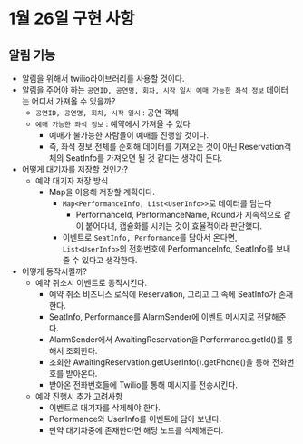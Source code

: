 # 1월 26일 구현 사항

## 알림 기능
- 알림을 위해서 twilio라이브러리를 사용할 것이다. 
- 알림을 주어야 하는 `공연ID, 공연명, 회차, 시작 일시 예매 가능한 좌석 정보` 데이터는 어디서 가져올 수 있을까?
  - `공연ID, 공연명, 회차, 시작 일시` : 공연 객체
  - `예매 가능한 좌석 정보` : 예약에서 가져올 수 있다
    - 예매가 불가능한 사람들이 예매를 진행할 것이다. 
    - 즉, 좌석 정보 전체를 순회해 데이터를 가져오는 것이 아닌 Reservation객체의 SeatInfo를 가져오면 될 것 같다는 생각이 든다. 
- 어떻게 대기자를 저장할 것인가?
  - 예약 대기자 저장 방식
    - Map을 이용해 저장할 계획이다. 
      - `Map<PerformanceInfo, List<UserInfo>>`로 데이터를 담는다
        - PerformanceId, PerformanceName, Round가 지속적으로 같이 붙어다녀, 캡슐화를 시키는 것이 효율적이라 판단했다. 
      - 이벤트로 `SeatInfo, Performance`를 담아서 온다면, `List<UserInfo>`의 전화번호에 PerformanceInfo, SeatInfo를 보내줄 수 있다고 생각한다.
- 어떻게 동작시킬까?
  - 예약 취소시 이벤트로 동작시킨다.
    - 예약 취소 비즈니스 로직에 Reservation, 그리고 그 속에 SeatInfo가 존재한다. 
    - SeatInfo, Performance를 AlarmSender에 이벤트 메시지로 전달해준다. 
    - AlarmSender에서 AwaitingReservation을 Performance.getId()를 통해서 조회한다. 
    - 조회한 AwaitingReservation.getUserInfo().getPhone()을 통해 전화번호를 받아온다. 
    - 받아온 전화번호들에 Twilio를 통해 메시지를 전송시킨다. 
  - 예약 진행시 추가 고려사항
    - 이벤트로 대기자를 삭제해야 한다.
    - Performance와 UserInfo를 이벤트에 담아 보낸다.
    - 만약 대기자중에 존재한다면 해당 노드를 삭제해준다. 